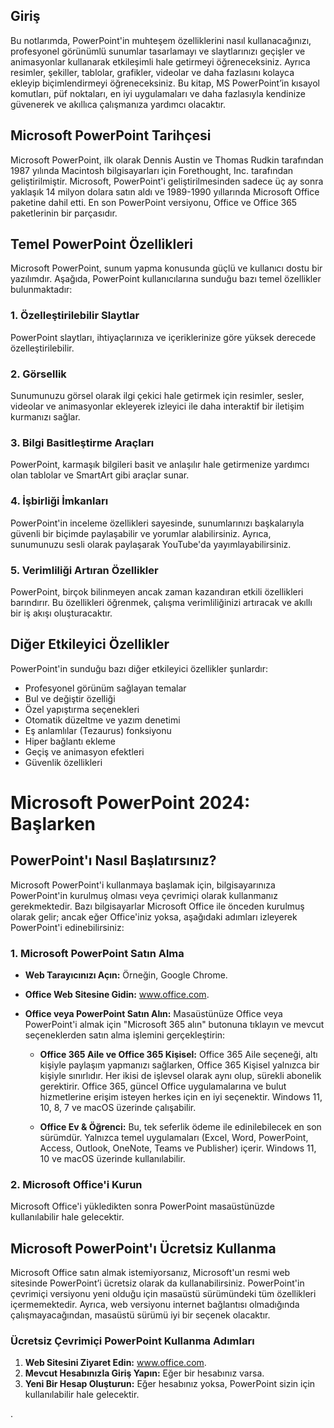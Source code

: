 ## Giriş 

Bu notlarımda, PowerPoint'in muhteşem özelliklerini nasıl kullanacağınızı, profesyonel görünümlü sunumlar tasarlamayı ve slaytlarınızı geçişler ve animasyonlar kullanarak etkileşimli hale getirmeyi öğreneceksiniz. Ayrıca resimler, şekiller, tablolar, grafikler, videolar ve daha fazlasını kolayca ekleyip biçimlendirmeyi öğreneceksiniz. 
Bu kitap, MS PowerPoint’in kısayol komutları, püf noktaları, en iyi uygulamaları ve daha fazlasıyla kendinize güvenerek ve akıllıca çalışmanıza yardımcı olacaktır.

## Microsoft PowerPoint Tarihçesi 

Microsoft PowerPoint, ilk olarak Dennis Austin ve Thomas Rudkin tarafından 1987 yılında Macintosh bilgisayarları için Forethought, Inc. tarafından geliştirilmiştir. 
Microsoft, PowerPoint'i geliştirilmesinden sadece üç ay sonra yaklaşık 14 milyon dolara satın aldı ve 1989-1990 yıllarında Microsoft Office paketine dahil etti. 
En son PowerPoint versiyonu, Office ve Office 365 paketlerinin bir parçasıdır. 

## Temel PowerPoint Özellikleri 

Microsoft PowerPoint, sunum yapma konusunda güçlü ve kullanıcı dostu bir yazılımdır. 
Aşağıda, PowerPoint kullanıcılarına sunduğu bazı temel özellikler bulunmaktadır:

### 1. Özelleştirilebilir Slaytlar 

PowerPoint slaytları, ihtiyaçlarınıza ve içeriklerinize göre yüksek derecede özelleştirilebilir.

### 2. Görsellik 

Sunumunuzu görsel olarak ilgi çekici hale getirmek için resimler, sesler, videolar ve animasyonlar ekleyerek izleyici ile daha interaktif bir iletişim kurmanızı sağlar.

### 3. Bilgi Basitleştirme Araçları 

PowerPoint, karmaşık bilgileri basit ve anlaşılır hale getirmenize yardımcı olan tablolar ve SmartArt gibi araçlar sunar.

### 4. İşbirliği İmkanları 

PowerPoint'in inceleme özellikleri sayesinde, sunumlarınızı başkalarıyla güvenli bir biçimde paylaşabilir ve yorumlar alabilirsiniz. 
Ayrıca, sunumunuzu sesli olarak paylaşarak YouTube'da yayımlayabilirsiniz.

### 5. Verimliliği Artıran Özellikler 

PowerPoint, birçok bilinmeyen ancak zaman kazandıran etkili özellikleri barındırır. 
Bu özellikleri öğrenmek, çalışma verimliliğinizi artıracak ve akıllı bir iş akışı oluşturacaktır.

## Diğer Etkileyici Özellikler 

PowerPoint'in sunduğu bazı diğer etkileyici özellikler şunlardır:

- Profesyonel görünüm sağlayan temalar
- Bul ve değiştir özelliği
- Özel yapıştırma seçenekleri
- Otomatik düzeltme ve yazım denetimi
- Eş anlamlılar (Tezaurus) fonksiyonu
- Hiper bağlantı ekleme
- Geçiş ve animasyon efektleri
- Güvenlik özellikleri

# Microsoft PowerPoint 2024: Başlarken

## PowerPoint'ı Nasıl Başlatırsınız?

Microsoft PowerPoint'i kullanmaya başlamak için, bilgisayarınıza PowerPoint'in kurulmuş olması veya çevrimiçi olarak kullanmanız gerekmektedir. 
Bazı bilgisayarlar Microsoft Office ile önceden kurulmuş olarak gelir; ancak eğer Office'iniz yoksa, aşağıdaki adımları izleyerek PowerPoint'i edinebilirsiniz:

### 1. Microsoft PowerPoint Satın Alma

- **Web Tarayıcınızı Açın:** Örneğin, Google Chrome.
- **Office Web Sitesine Gidin:** www.office.com.
- **Office veya PowerPoint Satın Alın:** Masaüstünüze Office veya PowerPoint'i almak için "Microsoft 365 alın" butonuna tıklayın ve mevcut seçeneklerden satın alma işlemini gerçekleştirin:

  - **Office 365 Aile ve Office 365 Kişisel:** Office 365 Aile seçeneği, altı kişiyle paylaşım yapmanızı sağlarken, Office 365 Kişisel yalnızca bir kişiyle sınırlıdır.
Her ikisi de işlevsel olarak aynı olup, sürekli abonelik gerektirir. Office 365, güncel Office uygulamalarına ve bulut hizmetlerine erişim isteyen herkes için en iyi seçenektir.
Windows 11, 10, 8, 7 ve macOS üzerinde çalışabilir.
  
  - **Office Ev & Öğrenci:** Bu, tek seferlik ödeme ile edinilebilecek en son sürümdür. Yalnızca temel uygulamaları (Excel, Word, PowerPoint, Access, Outlook, OneNote, Teams ve Publisher) içerir.
  Windows 11, 10 ve macOS üzerinde kullanılabilir.

### 2. Microsoft Office'i Kurun

Microsoft Office'i yükledikten sonra PowerPoint masaüstünüzde kullanılabilir hale gelecektir.

## Microsoft PowerPoint'ı Ücretsiz Kullanma

Microsoft Office satın almak istemiyorsanız, Microsoft'un resmi web sitesinde PowerPoint’i ücretsiz olarak da kullanabilirsiniz. 
PowerPoint'in çevrimiçi versiyonu yeni olduğu için masaüstü sürümündeki tüm özellikleri içermemektedir. 
Ayrıca, web versiyonu internet bağlantısı olmadığında çalışmayacağından, masaüstü sürümü iyi bir seçenek olacaktır.

### Ücretsiz Çevrimiçi PowerPoint Kullanma Adımları

1. **Web Sitesini Ziyaret Edin:** www.office.com.
2. **Mevcut Hesabınızla Giriş Yapın:** Eğer bir hesabınız varsa.
3. **Yeni Bir Hesap Oluşturun:** Eğer hesabınız yoksa, PowerPoint sizin için kullanılabilir hale gelecektir.

.